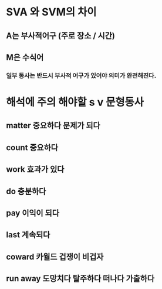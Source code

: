 # SVA 와 SVM의 차이
## A는 부사적어구 (주로 장소 / 시간)

## M은 수식어

### 일부 동사는 반드시 부사적 어구가 있어야 의미가 완전해진다.

# 해석에 주의 해야할 s v 문형동사
## matter 중요하다 문제가 되다
## count 중요하다
## work 효과가 있다
## do 충분하다
## pay 이익이 되다
## last 계속되다 

## coward 카월드 겁쟁이 비겁자

## run away 도망치다 탈주하다 떠나다 가출하다

## 
